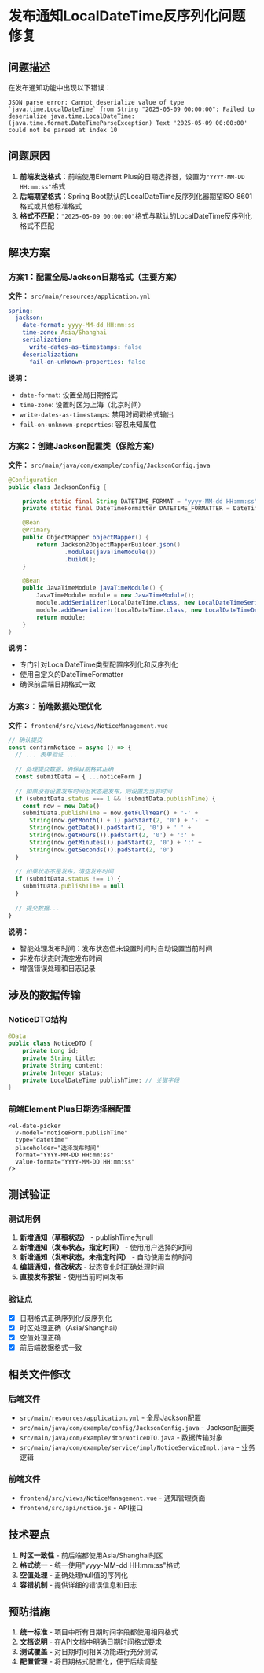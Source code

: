 # 发布通知LocalDateTime反序列化问题修复

## 问题描述

在发布通知功能中出现以下错误：
```
JSON parse error: Cannot deserialize value of type `java.time.LocalDateTime` from String "2025-05-09 00:00:00": Failed to deserialize java.time.LocalDateTime: (java.time.format.DateTimeParseException) Text '2025-05-09 00:00:00' could not be parsed at index 10
```

## 问题原因

1. **前端发送格式**：前端使用Element Plus的日期选择器，设置为`"YYYY-MM-DD HH:mm:ss"`格式
2. **后端期望格式**：Spring Boot默认的LocalDateTime反序列化器期望ISO 8601格式或其他标准格式
3. **格式不匹配**：`"2025-05-09 00:00:00"`格式与默认的LocalDateTime反序列化格式不匹配

## 解决方案

### 方案1：配置全局Jackson日期格式（主要方案）

**文件：** `src/main/resources/application.yml`

```yaml
spring:
  jackson:
    date-format: yyyy-MM-dd HH:mm:ss
    time-zone: Asia/Shanghai
    serialization:
      write-dates-as-timestamps: false
    deserialization:
      fail-on-unknown-properties: false
```

**说明：**
- `date-format`: 设置全局日期格式
- `time-zone`: 设置时区为上海（北京时间）
- `write-dates-as-timestamps`: 禁用时间戳格式输出
- `fail-on-unknown-properties`: 容忍未知属性

### 方案2：创建Jackson配置类（保险方案）

**文件：** `src/main/java/com/example/config/JacksonConfig.java`

```java
@Configuration
public class JacksonConfig {

    private static final String DATETIME_FORMAT = "yyyy-MM-dd HH:mm:ss";
    private static final DateTimeFormatter DATETIME_FORMATTER = DateTimeFormatter.ofPattern(DATETIME_FORMAT);

    @Bean
    @Primary
    public ObjectMapper objectMapper() {
        return Jackson2ObjectMapperBuilder.json()
                .modules(javaTimeModule())
                .build();
    }

    @Bean
    public JavaTimeModule javaTimeModule() {
        JavaTimeModule module = new JavaTimeModule();
        module.addSerializer(LocalDateTime.class, new LocalDateTimeSerializer(DATETIME_FORMATTER));
        module.addDeserializer(LocalDateTime.class, new LocalDateTimeDeserializer(DATETIME_FORMATTER));
        return module;
    }
}
```

**说明：**
- 专门针对LocalDateTime类型配置序列化和反序列化
- 使用自定义的DateTimeFormatter
- 确保前后端日期格式一致

### 方案3：前端数据处理优化

**文件：** `frontend/src/views/NoticeManagement.vue`

```javascript
// 确认提交
const confirmNotice = async () => {
  // ... 表单验证 ...
  
  // 处理提交数据，确保日期格式正确
  const submitData = { ...noticeForm }
  
  // 如果没有设置发布时间但状态是发布，则设置为当前时间
  if (submitData.status === 1 && !submitData.publishTime) {
    const now = new Date()
    submitData.publishTime = now.getFullYear() + '-' + 
      String(now.getMonth() + 1).padStart(2, '0') + '-' + 
      String(now.getDate()).padStart(2, '0') + ' ' + 
      String(now.getHours()).padStart(2, '0') + ':' + 
      String(now.getMinutes()).padStart(2, '0') + ':' + 
      String(now.getSeconds()).padStart(2, '0')
  }
  
  // 如果状态不是发布，清空发布时间
  if (submitData.status !== 1) {
    submitData.publishTime = null
  }
  
  // 提交数据...
}
```

**说明：**
- 智能处理发布时间：发布状态但未设置时间时自动设置当前时间
- 非发布状态时清空发布时间
- 增强错误处理和日志记录

## 涉及的数据传输

### NoticeDTO结构
```java
@Data
public class NoticeDTO {
    private Long id;
    private String title;
    private String content;
    private Integer status;
    private LocalDateTime publishTime; // 关键字段
}
```

### 前端Element Plus日期选择器配置
```vue
<el-date-picker
  v-model="noticeForm.publishTime"
  type="datetime"
  placeholder="选择发布时间"
  format="YYYY-MM-DD HH:mm:ss"
  value-format="YYYY-MM-DD HH:mm:ss"
/>
```

## 测试验证

### 测试用例
1. **新增通知（草稿状态）** - publishTime为null
2. **新增通知（发布状态，指定时间）** - 使用用户选择的时间
3. **新增通知（发布状态，未指定时间）** - 自动使用当前时间
4. **编辑通知，修改状态** - 状态变化时正确处理时间
5. **直接发布按钮** - 使用当前时间发布

### 验证点
- [x] 日期格式正确序列化/反序列化
- [x] 时区处理正确（Asia/Shanghai）
- [x] 空值处理正确
- [x] 前后端数据格式一致

## 相关文件修改

### 后端文件
- `src/main/resources/application.yml` - 全局Jackson配置
- `src/main/java/com/example/config/JacksonConfig.java` - Jackson配置类
- `src/main/java/com/example/dto/NoticeDTO.java` - 数据传输对象
- `src/main/java/com/example/service/impl/NoticeServiceImpl.java` - 业务逻辑

### 前端文件
- `frontend/src/views/NoticeManagement.vue` - 通知管理页面
- `frontend/src/api/notice.js` - API接口

## 技术要点

1. **时区一致性** - 前后端都使用Asia/Shanghai时区
2. **格式统一** - 统一使用"yyyy-MM-dd HH:mm:ss"格式
3. **空值处理** - 正确处理null值的序列化
4. **容错机制** - 提供详细的错误信息和日志

## 预防措施

1. **统一标准** - 项目中所有日期时间字段都使用相同格式
2. **文档说明** - 在API文档中明确日期时间格式要求
3. **测试覆盖** - 对日期时间相关功能进行充分测试
4. **配置管理** - 将日期格式配置化，便于后续调整 